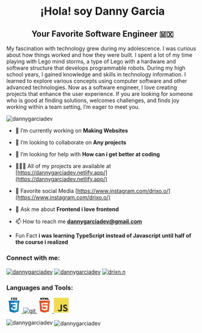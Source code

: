 <h1 align="center">¡Hola! soy Danny Garcia</h1>
<h2 align="center">Your Favorite Software Engineer 🇲🇽</h2>

<p>My fascination with technology grew during my adolescence. I was curious about how things worked and how they were built. I spent a lot of my time playing with Lego mind storms, a type of Lego with a hardware and software structure that develops programmable robots. During my high school years, I gained knowledge and skills in technology information. I learned to explore various concepts using computer software and other advanced technologies. Now as a software engineer, I love creating projects that enhance the user experience. If you are looking for someone who is good at finding solutions, welcomes challenges, and finds joy working within a team setting, I’m eager to meet you.
 </p>

<p align="left"> <img src="https://komarev.com/ghpvc/?username=dannygarciadev&label=Profile%20views&color=0e75b6&style=flat" alt="dannygarciadev" /> </p>


- 🔭 I’m currently working on **Making Websites**

- 👯 I’m looking to collaborate on **Any projects**

- 🤝 I’m looking for help with **How can i get better at coding**

- 🧑🏽‍💻 All of my projects are available at [https://dannygarciadev.netlify.app/](https://dannygarciadev.netlify.app/)

- 📲 Favorite social Media [https://www.instagram.com/drixo.o/](https://www.instagram.com/drixo.o/)

- 💬 Ask me about **Frontend i love frontend**

- 📫 How to reach me **dannygarciadev@gmail.com**

- Fun Fact **i was learning TypeScript instead of Javascript until half of the course i realized**

<h3 align="left">Connect with me:</h3>
<p align="left">
<a href="https://twitter.com/dannygarciadev" target="blank"><img align="center" src="https://raw.githubusercontent.com/rahuldkjain/github-profile-readme-generator/master/src/images/icons/Social/twitter.svg" alt="dannygarciadev" height="30" width="40" /></a>
<a href="https://linkedin.com/in/dannygarciadev" target="blank"><img align="center" src="https://raw.githubusercontent.com/rahuldkjain/github-profile-readme-generator/master/src/images/icons/Social/linked-in-alt.svg" alt="dannygarciadev" height="30" width="40" /></a>
<a href="https://instagram.com/drixn.n" target="blank"><img align="center" src="https://raw.githubusercontent.com/rahuldkjain/github-profile-readme-generator/master/src/images/icons/Social/instagram.svg" alt="drixn.n" height="30" width="40" /></a>
</p>

<h3 align="left">Languages and Tools:</h3>
<p align="left"> <a href="https://www.w3schools.com/css/" target="_blank" rel="noreferrer"> <img src="https://raw.githubusercontent.com/devicons/devicon/master/icons/css3/css3-original-wordmark.svg" alt="css3" width="40" height="40"/> </a> <a href="https://git-scm.com/" target="_blank" rel="noreferrer"> <img src="https://www.vectorlogo.zone/logos/git-scm/git-scm-icon.svg" alt="git" width="40" height="40"/> </a> <a href="https://www.w3.org/html/" target="_blank" rel="noreferrer"> <img src="https://raw.githubusercontent.com/devicons/devicon/master/icons/html5/html5-original-wordmark.svg" alt="html5" width="40" height="40"/> </a> <a href="https://developer.mozilla.org/en-US/docs/Web/JavaScript" target="_blank" rel="noreferrer"> <img src="https://raw.githubusercontent.com/devicons/devicon/master/icons/javascript/javascript-original.svg" alt="javascript" width="40" height="40"/> </a> </p>

<p><img align="left" src="https://github-readme-stats.vercel.app/api/top-langs?username=dannygarciadev&show_icons=true&locale=en&layout=compact" alt="dannygarciadev" /></p>

<p>&nbsp;<img align="center" src="https://github-readme-stats.vercel.app/api?username=dannygarciadev&show_icons=true&locale=en" alt="dannygarciadev" /></p>
